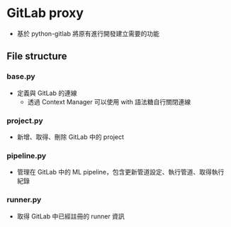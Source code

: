 # GitLab proxy
- 基於 python-gitlab 將原有進行開發建立需要的功能

## File structure
### base.py
- 定義與 GitLab 的連線
    - 透過 Context Manager 可以使用 with 語法糖自行關閉連線

### project.py
- 新增、取得、刪除 GitLab 中的 project

### pipeline.py
- 管理在 GitLab 中的 ML pipeline，包含更新管道設定、執行管道、取得執行紀錄

### runner.py
- 取得 GitLab 中已經註冊的 runner 資訊